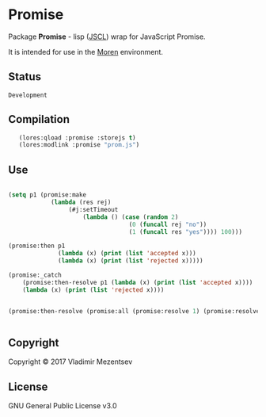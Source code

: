 # Promise  

Package **Promise** - lisp ([JSCL][jscl]) wrap for JavaScript Promise.

It is intended for use in the [Moren][moren] environment.

## Status

`Development`

## Compilation

```lisp
   (lores:qload :promise :storejs t)
   (lores:modlink :promise "prom.js")
```

## Use

```lisp

(setq p1 (promise:make
            (lambda (res rej)
                 (#j:setTimeout
                     (lambda () (case (random 2)
                                  (0 (funcall rej "no"))
                                  (1 (funcall res "yes")))) 100)))

(promise:then p1 
              (lambda (x) (print (list 'accepted x)))
              (lambda (x) (print (list 'rejected x)))))

(promise:_catch
    (promise:then-resolve p1 (lambda (x) (print (list 'accepted x))))
    (lambda (x) (print (list 'rejected x))))


(promise:then-resolve (promise:all (promise:resolve 1) (promise:resolve 2)))



```

## Copyright
Copyright © 2017 Vladimir Mezentsev

## License
GNU General Public License v3.0


[jscl]: <https://github.com/jscl-project/jscl>
[moren]: <https://github.com/vlad-km/moren-electron>

